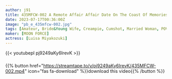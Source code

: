 ```yaml
---
author: j91
title: 435MFCW-002 A Remote Affair Affair Date On The Coast Of Memories With Her Husband! A Good Woman Fully Opened 360 Degrees In A Swimsuit With No Chances, I Couldn’t Stand It To The Hotel And Brought It To The Toilet! ? Intrinsic De M In A Trance State With A Well-Equipped Face Covered With Horse Riding Irama! The Top And Bottom Are Overflowing With Bodily Fluids That Are Not Ashamed Of The Name Of Sex Addiction! [Luisa/27 Years Old/Second Year Of Marriage] (Luisa Miyakozuki)
date: 2023-07-17T00:36:00Z
image: "pb_e_435mfcw-002.jpg"
tags: [Amateur, Bride&Young Wife, Creampie, Cumshot, Married Woman, POV, Slender, Squirting]
maker: [MOON FORCE]
actress: [Luisa Miyakozuki]
---
```



{{< youtubepl pj9249aKy6IrevK >}}
###

{{% button href="https://streamtape.to/v/pj9249aKy6IrevK/435MFCW-002.mp4" icon="fas fa-download" %}}download this video{{% /button %}}

